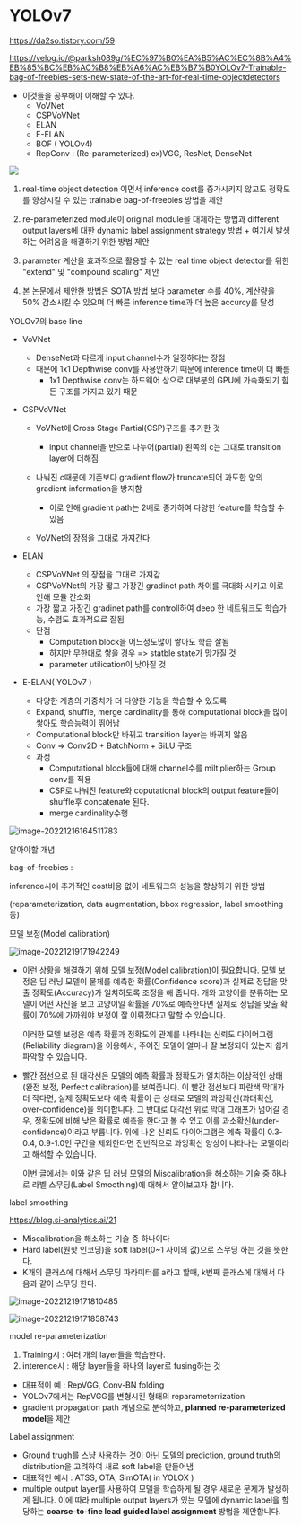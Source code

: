# YOLOv7

https://da2so.tistory.com/59

https://velog.io/@parksh089g/%EC%97%B0%EA%B5%AC%EC%8B%A4%EB%85%BC%EB%AC%B8%EB%A6%AC%EB%B7%B0YOLOv7-Trainable-bag-of-freebies-sets-new-state-of-the-art-for-real-time-objectdetectors

- 이것들을 공부해야 이해할 수 있다.
  - VoVNet
  - CSPVoVNet
  - ELAN
  - E-ELAN
  - BOF ( YOLOv4)
  - RepConv : (Re-parameterized) ex)VGG, ResNet, DenseNet

![](YOLOv7.assets/2022-09-11-14-25-30-image.png)



1. real-time object detection 이면서 inference cost를 증가시키지 않고도 정확도를 향상시킬 수 있는 trainable bag-of-freebies 방법을 제안 

2. re-parameterized module이 original module을 대체하는 방법과 different output layers에 대한 dynamic label assignment strategy 방법 + 여기서 발생하는 어려움을 해결하기 위한 방법 제안

3. parameter 계산을 효과적으로 활용할 수 있는 real time object detector를 위한 "extend" 및 "compound scaling" 제안

4. 본 논문에서 제안한 방법은 SOTA 방법 보다 parameter 수를 40%, 계산량을 50% 감소시킬 수 있으며 더 빠른 inference time과 더 높은 accurcy를 달성



YOLOv7의 base line

- VoVNet

  - DenseNet과 다르게 input channel수가 일정하다는 장점
  - 때문에 1x1 Depthwise conv를 사용안하기 때문에 inference time이 더 빠름
    - 1x1 Depthwise conv는 하드웨어 상으로 대부분의 GPU에 가속화되기 힘든 구조를 가지고 있기 때문

- CSPVoVNet

  - VoVNet에 Cross Stage Partial(CSP)구조를 추가한 것

    - input channel을 반으로 나누어(partial) 왼쪽의 c는 그대로 transition layer에 더해짐

  - 나눠진 c때문에 기존보다 gradient flow가 truncate되어 과도한 양의 gradient information을 방지함

    - 이로 인해 gradient path는 2배로 증가하여 다양한 feature를 학습할 수 있음

  - VoVNet의 장점을 그대로 가져간다.

    

- ELAN

  - CSPVoVNet 의 장점을 그대로 가져감
  - CSPVoVNet의 가장 짧고 가장긴 gradinet path 차이를 극대화 시키고 이로 인해 모듈 간소화
  - 가장 짧고 가장긴 gradinet path를 controll하여 deep 한 네트워크도 학습가능, 수렴도 효과적으로 잘됨
  - 단점
    - Computation block을 어느정도많이 쌓아도 학습 잘됨
    - 하지만 무한대로 쌓을 경우 => statble state가 망가질 것
    - parameter utilication이 낮아질 것



- E-ELAN( YOLOv7 )
  - 다양한 계층의 가중치가 더 다양한 기능을 학습할 수 있도록
  - Expand, shuffle, merge cardinality를 통해 computational block을 많이 쌓아도 학습능력이 뛰어남
  - Computational block만 바뀌고 transition layer는 바뀌지 않음
  - Conv => Conv2D + BatchNorm + SiLU 구조
  - 과정
    - Computational block들에 대해 channel수를 miltiplier하는 Group conv를 적용
    - CSP로 나눠진 feature와 coputational block의 output feature들이 shuffle후 concatenate 된다.
    - merge cardinality수행



![image-20221216164511783](YOLOv7.assets/image-20221216164511783.png)



알아야할 개념

bag-of-freebies : 

inference시에 추가적인 cost비용 없이 네트워크의 성능을 향상하기 위한 방법

(reparameterization, data augmentation, bbox regression, label smoothing 등)



모델 보정(Model calibration)

![image-20221219171942249](YOLOv7.assets/image-20221219171942249.png)

- 이런 상황을 해결하기 위해 모델 보정(Model calibration)이 필요합니다. 모델 보정은 딥 러닝 모델이 물체를 예측한 확률(Confidence score)과 실제로 정답을 맞출 정확도(Accuracy)가 일치하도록 조정을 해 줍니다. 개와 고양이를 분류하는 모델이 어떤 사진을 보고 고양이일 확률을 70%로 예측한다면 실제로 정답을 맞출 확률이 70%에 가까워야 보정이 잘 이뤄졌다고 말할 수 있습니다. 

  이러한 모델 보정은 예측 확률과 정확도의 관계를 나타내는 신뢰도 다이어그램(Reliability diagram)을 이용해서, 주어진 모델이 얼마나 잘 보정되어 있는지 쉽게 파악할 수 있습니다.

- 빨간 점선으로 된 대각선은 모델의 예측 확률과 정확도가 일치하는 이상적인 상태(완전 보정, Perfect calibration)를 보여줍니다. 이 빨간 점선보다 파란색 막대가 더 작다면, 실제 정확도보다 예측 확률이 큰 상태로 모델의 과잉확신(과대확신, over-confidence)을 의미합니다. 그 반대로 대각선 위로 막대 그래프가 넘어갈 경우, 정확도에 비해 낮은 확률로 예측을 한다고 볼 수 있고 이를 과소확신(under-confidence)이라고 부릅니다. 위에 나온 신뢰도 다이어그램은 예측 확률이 0.3-0.4, 0.9-1.0인 구간을 제외한다면 전반적으로 과잉확신 양상이 나타나는 모델이라고 해석할 수 있습니다.

  이번 글에서는 이와 같은 딥 러닝 모델의 Miscalibration을 해소하는 기술 중 하나로 라벨 스무딩(Label Smoothing)에 대해서 알아보고자 합니다.



label smoothing

https://blog.si-analytics.ai/21

- Miscalibration을 해소하는 기술 중 하나이다
- Hard label(원핫 인코딩)을 soft label(0~1 사이의 값)으로 스무딩 하는 것을 뜻한다.
- K개의 클래스에 대해서 스무딩 파라미터를 a라고 할때, k번째 클래스에 대해서 다음과 같이 스무딩 한다.

![image-20221219171810485](YOLOv7.assets/image-20221219171810485.png)



![image-20221219171858743](YOLOv7.assets/image-20221219171858743.png)







model re-parameterization

1. Training시 : 여러 개의 layer들을 학습한다.
2. interence시 : 해당 layer들을 하나의 layer로 fusing하는 것

- 대표적이 예 : RepVGG, Conv-BN folding
- YOLOv7에서는 RepVGG를 변형시킨 형태의 reparameterrization
- gradient propagation path 개념으로 분석하고, **planned re-parameterized model**을 제안



Label assignment

- Ground trugh를 스냥 사용하는 것이 아닌 모델의 prediction, ground truth의 distribution을 고려하여 새로 soft label을 만들어냄
- 대표적인 예시 : ATSS, OTA, SimOTA( in YOLOX )
-  multiple output layer를 사용하여 모델을 학습하게 될 경우 새로운 문제가 발생하게 됩니다. 이에 따라 multiple output layers가 있는 모델에 dynamic label을 할당하는 **coarse-to-fine lead guided label assignment** 방법을 제안합니다. 

























